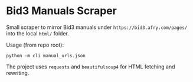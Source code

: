 # Bid3 Manuals Scraper

Small scraper to mirror Bid3 manuals under `https://bid3.afry.com/pages/` into
the local `html/` folder.

Usage (from repo root):

    python -m cli manual_urls.json

The project uses `requests` and `beautifulsoup4` for HTML fetching and rewriting.
